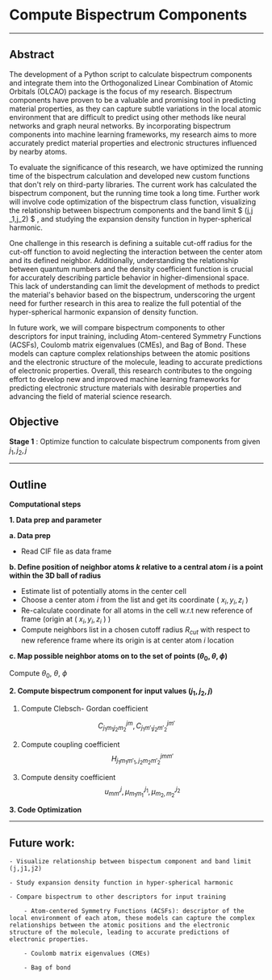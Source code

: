 # **Compute Bispectrum Components**
---
## Abstract 
The development of a Python script to calculate bispectrum components and integrate them into the Orthogonalized Linear Combination of Atomic Orbitals (OLCAO) package is the focus of my research. Bispectrum components have proven to be a valuable and promising tool in predicting material properties, as they can capture subtle variations in the local atomic environment that are difficult to predict using other methods like neural networks and graph neural networks. By incorporating bispectrum components into machine learning frameworks, my research aims to more accurately predict material properties and electronic structures influenced by nearby atoms.

To evaluate the significance of this research, we have optimized the running time of the bispectrum calculation and developed new custom functions that don't rely on third-party libraries. The current work has calculated the bispectrum component, but the running time took a long time. Further work will involve code optimization of the bispectrum class function, visualizing the relationship between bispectrum components and the band limit $ (j,j
_1,j_2) $ , and studying the expansion density function in hyper-spherical harmonic.

One challenge in this research is defining a suitable cut-off radius for the cut-off function to avoid neglecting the interaction between the center atom and its defined neighbor. Additionally, understanding the relationship between quantum numbers and the density coefficient function is crucial for accurately describing particle behavior in higher-dimensional space. This lack of understanding can limit the development of methods to predict the material's behavior based on the bispectrum, underscoring the urgent need for further research in this area to realize the full potential of the hyper-spherical harmonic expansion of density function.

In future work, we will compare bispectrum components to other descriptors for input training, including Atom-centered Symmetry Functions (ACSFs), Coulomb matrix eigenvalues (CMEs), and Bag of Bond. These models can capture complex relationships between the atomic positions and the electronic structure of the molecule, leading to accurate predictions of electronic properties. Overall, this research contributes to the ongoing effort to develop new and improved machine learning frameworks for predicting electronic structure materials with desirable properties and advancing the field of material science research.

Objective
---

**Stage 1** : Optimize function to calculate bispectrum components from given $j_1, j_2, j$

---
## Outline
**Computational steps**

**1. Data prep and parameter**

**a. Data prep**

- Read CIF file as data frame

**b. Define position of neighbor atoms $k$ relative to a central atom $i$  is a point within the 3D ball of radius**

- Estimate list of potentially atoms in the center cell
- Choose a center atom $i$  from the list and get its coordinate  ( $x_i,y_i,z_i$ )
- Re-calculate coordinate for all atoms in the cell w.r.t new reference of frame  (origin at ( $x_i, y_i, z_i$ ) )
- Compute neighbors list in a chosen cutoff radius $R_{cut}$ with respect to new reference frame where its origin is at center atom $i$  location

**c. Map possible neighbor atoms on to the set of points $(\theta_0, \theta,\phi)$**

Compute $\theta_0, \ \theta, \ \phi$

**2. Compute bispectrum component for input values $(j_1, j_2, j)$**
1. Compute Clebsch- Gordan coefficient

$$ C^{jm}_{{j_1}{m_1}{j_2}{m_2}}, C^{jm'}_{{j_1}{m'_1}{j_2}{m'_2}} $$

2. Compute coupling coefficient
$$H^{jmm'}_{{{j_1}{m_1}{m'_1}} ,{{j_2}{m_2}{m'_2}}}$$

3. Compute  density coefficient
$$u^j_{mm'}, \mu_{m_1m_1'}^{j_1}, \mu_{m_2,m_2'}^{j_2}$$

**3. Code Optimization**

---
## Future work:
    - Visualize relationship between bispectum component and band limit (j,j1,j2) 

    - Study expansion density function in hyper-spherical harmonic

    - Compare bispectrum to other descriptors for input training

        - Atom-centered Symmetry Functions (ACSFs): descriptor of the local environment of each atom, these models can capture the complex relationships between the atomic positions and the electronic structure of the molecule, leading to accurate predictions of electronic properties.​

        - Coulomb matrix eigenvalues (CMEs) 

        - Bag of bond 

